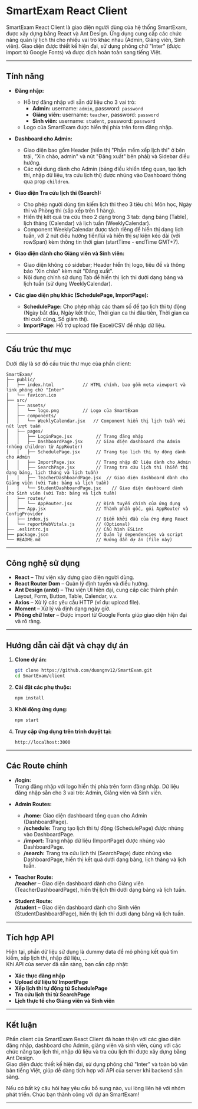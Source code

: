 # SmartExam React Client

SmartExam React Client là giao diện người dùng của hệ thống SmartExam, được xây dựng bằng React và Ant Design. Ứng dụng cung cấp các chức năng quản lý lịch thi cho nhiều vai trò khác nhau (Admin, Giảng viên, Sinh viên). Giao diện được thiết kế hiện đại, sử dụng phông chữ "Inter" (được import từ Google Fonts) và được dịch hoàn toàn sang tiếng Việt.

---

## Tính năng

- **Đăng nhập:**
  - Hỗ trợ đăng nhập với sẵn dữ liệu cho 3 vai trò:
    - **Admin:** username: `admin`, password: `password`
    - **Giảng viên:** username: `teacher`, password: `password`
    - **Sinh viên:** username: `student`, password: `password`
  - Logo của SmartExam được hiển thị phía trên form đăng nhập.

- **Dashboard cho Admin:**
  - Giao diện bao gồm Header (hiển thị "Phần mềm xếp lịch thi" ở bên trái, "Xin chào, admin" và nút "Đăng xuất" bên phải) và Sidebar điều hướng.
  - Các nội dung dành cho Admin (bảng điều khiển tổng quan, tạo lịch thi, nhập dữ liệu, tra cứu lịch thi) được nhúng vào Dashboard thông qua prop `children`.

- **Giao diện Tra cứu lịch thi (Search):**
  - Cho phép người dùng tìm kiếm lịch thi theo 3 tiêu chí: Môn học, Ngày thi và Phòng thi (sắp xếp trên 1 hàng).
  - Hiển thị kết quả tra cứu theo 2 dạng trong 3 tab: dạng bảng (Table), lịch tháng (Calendar) và lịch tuần (WeeklyCalendar).
  - Component WeeklyCalendar được tách riêng để hiển thị dạng lịch tuần, với 2 nút điều hướng tiến/lùi và hiển thị sự kiện kéo dài (với rowSpan) kèm thông tin thời gian (startTime - endTime GMT+7).

- **Giao diện dành cho Giảng viên và Sinh viên:**
  - Giao diện không có sidebar; Header hiển thị logo, tiêu đề và thông báo "Xin chào" kèm nút "Đăng xuất".
  - Nội dung chính sử dụng Tab để hiển thị lịch thi dưới dạng bảng và lịch tuần (sử dụng WeeklyCalendar).

- **Các giao diện phụ khác (SchedulePage, ImportPage):**
  - **SchedulePage:** Cho phép nhập các tham số để tạo lịch thi tự động (Ngày bắt đầu, Ngày kết thúc, Thời gian ca thi đầu tiên, Thời gian ca thi cuối cùng, Số giám thị).
  - **ImportPage:** Hỗ trợ upload file Excel/CSV để nhập dữ liệu.

---

## Cấu trúc thư mục

Dưới đây là sơ đồ cấu trúc thư mục của phần client:

```
SmartExam/
├── public/
│   ├── index.html           // HTML chính, bao gồm meta viewport và link phông chữ "Inter"
│   └── favicon.ico
├── src/
│   ├── assets/
│   │   └── logo.png         // Logo của SmartExam
│   ├── components/
│   │   └── WeeklyCalendar.jsx   // Component hiển thị lịch tuần với nút lượt tuần
│   ├── pages/
│   │   ├── LoginPage.jsx         // Trang đăng nhập
│   │   ├── DashboardPage.jsx     // Giao diện dashboard cho Admin (nhúng children từ AppRouter)
│   │   ├── SchedulePage.jsx      // Trang tạo lịch thi tự động dành cho Admin
│   │   ├── ImportPage.jsx        // Trang nhập dữ liệu dành cho Admin
│   │   ├── SearchPage.jsx        // Trang tra cứu lịch thi (hiển thị dạng bảng, lịch tháng và lịch tuần)
│   │   ├── TeacherDashboardPage.jsx  // Giao diện dashboard dành cho Giảng viên (với Tab: bảng và lịch tuần)
│   │   └── StudentDashboardPage.jsx    // Giao diện dashboard dành cho Sinh viên (với Tab: bảng và lịch tuần)
│   ├── routes/
│   │   └── AppRouter.jsx         // Định tuyến chính của ứng dụng
│   ├── App.jsx                   // Thành phần gốc, gói AppRouter và ConfigProvider
│   ├── index.js                  // Điểm khởi đầu của ứng dụng React
│   └── reportWebVitals.js        // (Optional)
├── .eslintrc.js                  // Cấu hình ESLint
├── package.json                  // Quản lý dependencies và script
└── README.md                     // Hướng dẫn dự án (file này)
```

---

## Công nghệ sử dụng

- **React** – Thư viện xây dựng giao diện người dùng.
- **React Router Dom** – Quản lý định tuyến và điều hướng.
- **Ant Design (antd)** – Thư viện UI hiện đại, cung cấp các thành phần Layout, Form, Button, Table, Calendar, v.v.
- **Axios** – Xử lý các yêu cầu HTTP (ví dụ: upload file).
- **Moment** – Xử lý và định dạng ngày giờ.
- **Phông chữ Inter** – Được import từ Google Fonts giúp giao diện hiện đại và rõ ràng.

---

## Hướng dẫn cài đặt và chạy dự án

1. **Clone dự án:**

   ```bash
   git clone https://github.com/duongnv12/SmartExam.git
   cd SmartExam/client
   ```

2. **Cài đặt các phụ thuộc:**

   ```bash
   npm install
   ```

3. **Khởi động ứng dụng:**

   ```bash
   npm start
   ```

4. **Truy cập ứng dụng trên trình duyệt tại:**

   ```
   http://localhost:3000
   ```

---

## Các Route chính

- **/login:**  
  Trang đăng nhập với logo hiển thị phía trên form đăng nhập. Dữ liệu đăng nhập sẵn cho 3 vai trò: Admin, Giảng viên và Sinh viên.

- **Admin Routes:**  
  - **/home:** Giao diện dashboard tổng quan cho Admin (DashboardPage).
  - **/schedule:** Trang tạo lịch thi tự động (SchedulePage) được nhúng vào DashboardPage.
  - **/import:** Trang nhập dữ liệu (ImportPage) được nhúng vào DashboardPage.
  - **/search:** Trang tra cứu lịch thi (SearchPage) được nhúng vào DashboardPage, hiển thị kết quả dưới dạng bảng, lịch tháng và lịch tuần.

- **Teacher Route:**  
  **/teacher** – Giao diện dashboard dành cho Giảng viên (TeacherDashboardPage), hiển thị lịch thi dưới dạng bảng và lịch tuần.

- **Student Route:**  
  **/student** – Giao diện dashboard dành cho Sinh viên (StudentDashboardPage), hiển thị lịch thi dưới dạng bảng và lịch tuần.

---

## Tích hợp API

Hiện tại, phần dữ liệu sử dụng là dummy data để mô phỏng kết quả tìm kiếm, xếp lịch thi, nhập dữ liệu, …  
Khi API của server đã sẵn sàng, bạn cần cập nhật:
- **Xác thực đăng nhập**
- **Upload dữ liệu từ ImportPage**
- **Xếp lịch thi tự động từ SchedulePage**
- **Tra cứu lịch thi từ SearchPage**
- **Lịch thực tế cho Giảng viên và Sinh viên**

---

## Kết luận

Phần client của SmartExam React Client đã hoàn thiện với các giao diện đăng nhập, dashboard cho Admin, giảng viên và sinh viên, cùng với các chức năng tạo lịch thi, nhập dữ liệu và tra cứu lịch thi được xây dựng bằng Ant Design.  
Giao diện được thiết kế hiện đại, sử dụng phông chữ "Inter" và toàn bộ văn bản tiếng Việt, giúp dễ dàng tích hợp với API của server khi backend sẵn sàng.

Nếu có bất kỳ câu hỏi hay yêu cầu bổ sung nào, vui lòng liên hệ với nhóm phát triển. Chúc bạn thành công với dự án SmartExam!

---
